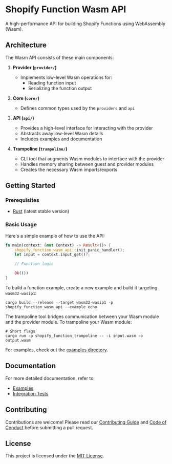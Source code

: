 # Shopify Function Wasm API

A high-performance API for building Shopify Functions using WebAssembly (Wasm).

## Architecture

The Wasm API consists of these main components:

1. **Provider (`provider/`)**
    - Implements low-level Wasm operations for:
        - Reading function input
        - Serializing the function output

2. **Core (`core/`)**
    - Defines common types used by the `providers` and `api`

3. **API (`api/`)**
    - Provides a high-level interface for interacting with the provider
    - Abstracts away low-level Wasm details
    - Includes examples and documentation

4. **Trampoline (`trampoline/`)**
    - CLI tool that augments Wasm modules to interface with the provider
    - Handles memory sharing between guest and provider modules
    - Creates the necessary Wasm imports/exports

## Getting Started

### Prerequisites

- [Rust](https://www.rust-lang.org/tools/install) (latest stable version)

### Basic Usage

Here's a simple example of how to use the API:

```rust
fn main(context: &mut Context) -> Result<()> {
    shopify_function_wasm_api::init_panic_handler();
    let input = context.input_get()?;

    // Function logic

    Ok(())
}
```

To build a function example, create a new example and build it targeting `wasm32-wasip1`:

```shell
cargo build --release --target wasm32-wasip1 -p shopify_function_wasm_api --example echo
```


The trampoline tool bridges communication between your Wasm module and the provider module. To trampoline your Wasm module:

```shell
# Short flags
cargo run -p shopify_function_trampoline -- -i input.wasm -o output.wasm
```

For examples, check out the [examples directory](./api/examples/).

## Documentation

For more detailed documentation, refer to:

- [Examples](./api/examples)
- [Integration Tests](./integration_tests/tests/integration_test.rs)

## Contributing

Contributions are welcome! Please read our [Contributing Guide](./CONTRIBUTING.md) and [Code of Conduct](./CODE_OF_CONDUCT.md) before submitting a pull request.

## License

This project is licensed under the [MIT License](./LICENSE.md).
